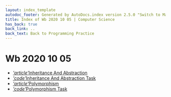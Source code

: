 ```yaml
---
layout: index_template
autodoc_footer: Generated by AutoDocs.index version 2.5.0 "Switch to Material Icons" ⓒ Starwort, 2020
title: Index of Wb 2020 10 05 | Computer Science
has_back: true
back_link: ..
back_text: Back to Programming Practice
---
```


# **Wb 2020 10 05**

- <a href='./inheritance_and_abstraction.md'><i title='MD file' class="material-icons">'article'</i>Inheritance And Abstraction</a>
- <a href='./inheritance_and_abstraction_task.py'><i title='PY file' class="material-icons">'code'</i>Inheritance And Abstraction Task</a>
- <a href='./polymorphism.md'><i title='MD file' class="material-icons">'article'</i>Polymorphism</a>
- <a href='./polymorphism_task.py'><i title='PY file' class="material-icons">'code'</i>Polymorphism Task</a>
